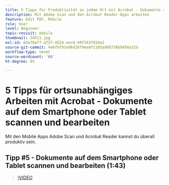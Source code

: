 ```yaml
---
title: 5 Tipps für Produktivität an jedem Ort mit Acrobat - Dokumente auf dem Smartphone oder Tablet scannen und bearbeiten
description: Mit Adobe Scan und den Acrobat Reader-Apps arbeiten
feature: Edit PDF, Mobile
role: User
level: Beginner
topic-revisit: mobile
thumbnail: 34511.jpg
exl-id: 6da76aff-a72f-4524-aec6-49f343f834a1
source-git-commit: 4e6fbf91e96d26f9ee8f1105ad68738b9450a32d
workflow-type: tm+mt
source-wordcount: '66'
ht-degree: 0%

---
```


# 5 Tipps für ortsunabhängiges Arbeiten mit Acrobat - Dokumente auf dem Smartphone oder Tablet scannen und bearbeiten

Mit den Mobile Apps Adobe Scan und Acrobat Reader kannst du überall produktiv sein.

## Tipp #5 - Dokumente auf dem Smartphone oder Tablet scannen und bearbeiten (1:43)

>[!VIDEO](https://video.tv.adobe.com/v/34511?quality=12&learn=on&hidetitle=true)
